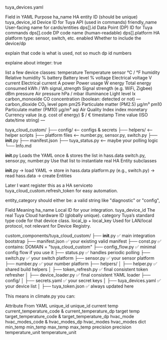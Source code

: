 
tuya_devices.yaml

Field in YAML	Purpose
ha_name	        HA entity ID (should be unique)
tuya_device_id	Device ID for Tuya API (used in commands)
friendly_name	User-facing name for cards/entities
dps[].id	    Data Point (DP) ID for Tuya commands
dps[].code	    DP code name (human-readable)
dps[].platform	HA platform type: sensor, switch, etc.
enabled	Whether to include the device/dp

explain that code is what is used, not so much dp id numbers

explaine about integer: true

list a few device classes:
temperature	    Temperature sensor	    °C / °F
humidity	    Relative humidity	    %
battery	        Battery level	        %
voltage	        Electrical voltage	    V
current	        Electrical current	    A
power	        Power usage     	    W
energy	        Total energy consumed	kWh / Wh
signal_strength	Signal strength (e.g. WiFi, Zigbee)	dBm
pressure	    Air pressure	        hPa / mbar
illuminance	    Light level	    lx
carbon_monoxide	CO concentration (boolean: detected or not)	—
carbon_dioxide	CO₂ level	            ppm
pm25	        Particulate matter (PM2.5)	µg/m³
pm10	        Particulate matter (PM10)	µg/m³
aqi	            Air Quality Index	index
monetary	    Currency value (e.g. cost of energy)	$ / €
timestamp	    Time value (ISO date/time string)	    —


tuya_cloud_custom/
├── config/              <-- configs & secrets
├── helpers/             <-- helper scripts
├── platform files       <-- number.py, sensor.py, switch.py
├── __init__.py
├── manifest.json
├── tuya_status.py       <-- maybe your polling logic
└── Info.md

__init__.py	                        Loads the YAML once & stores the list in hass.data
switch.py, sensor.py, number.py	    Use that list to instantiate real HA Entity subclasses

__init__.py → load YAML → store in hass.data
platform.py (e.g., switch.py) → read hass.data → create Entities

Later I want register this as a HA serviceto tuya_cloud_custom.refresh_token for easy automation.

entity_category should either be: a valid string like "diagnostic" or "config",

Field	                Meaning
ha_name	                Local ID for your integration.
tuya_device_id	        The real Tuya Cloud hardware ID (globally unique).
category	            Tuya’s standard type code for that device class.
local_ip + local_key	Used for LAN/local protocol, not relevant for Device Registry.

custom_components/tuya_cloud_custom/
├── __init__.py               ✅ main integration bootstrap
├── manifest.json             ✅ your existing valid manifest
├── const.py                  ✅ contains: DOMAIN = "tuya_cloud_custom"
├── config_flow.py            ✅ minimal config flow if you use it
├── status.py                 ✅ handles periodic polling
├── switch.py                 ✅ your switch platform
├── sensor.py                 ✅ your sensor platform
├── number.py                 ✅ your number platform
├── helpers/
│   ├── helper.py             ✅ shared build helpers
│   ├── token_refresh.py      ✅ final consistent token refresher
│   ├── device_loader.py      ✅ final consistent YAML loader
├── config/
│   ├── secrets.yaml          ✅ your secret keys
│   ├── tuya_devices.yaml     ✅ your device list
│   ├── tuya_token.json       ✅ always updated here




This means in climate.py you can:

Attribute	From YAML
unique_id	unique_id
current temp	current_temperature_code & current_temperature_dp
target temp	target_temperature_code & target_temperature_dp
hvac_mode	hvac_modes_code & hvac_modes_dp
hvac_modes	hvac_modes dict
min_temp	min_temp
max_temp	max_temp
precision	precision
temperature_unit	temperature_unit